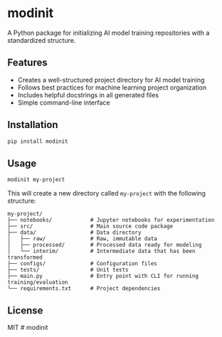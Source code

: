 # modinit

A Python package for initializing AI model training repositories with a standardized structure.

## Features

- Creates a well-structured project directory for AI model training
- Follows best practices for machine learning project organization
- Includes helpful docstrings in all generated files
- Simple command-line interface

## Installation

```bash
pip install modinit
```

## Usage

```bash
modinit my-project
```

This will create a new directory called `my-project` with the following structure:

```
my-project/
├── notebooks/            # Jupyter notebooks for experimentation
├── src/                  # Main source code package
├── data/                 # Data directory
│   ├── raw/              # Raw, immutable data
│   ├── processed/        # Processed data ready for modeling
│   └── interim/          # Intermediate data that has been transformed
├── configs/              # Configuration files
├── tests/                # Unit tests
├── main.py               # Entry point with CLI for running training/evaluation
└── requirements.txt      # Project dependencies
```

## License

MIT
#   m o d i n i t  
 